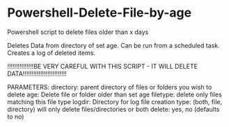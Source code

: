 # Powershell-Delete-File-by-age
Powershell script to delete files older than x days

Deletes Data from directory of set age. Can be run from a scheduled task. Creates a log of deleted items.

!!!!!!!!!!!!!!!BE VERY CAREFUL WITH THIS SCRIPT - IT WILL DELETE DATA!!!!!!!!!!!!!!!!!!!!!!!!!

PARAMETERS:
directory: parent directory of files or folders you wish to delete
age: Delete file or folder older than set age
filetype: delete only files matching this file type
logdir: Directory for log file creation
type: (both, file, directory) will only delete files/directories or both
delete: yes, no (defaults to no)
